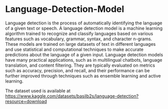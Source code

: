 # Language-Detection-Model

Language detection is the process of automatically identifying the language of a given text or speech. A language detection model is a machine learning algorithm trained to recognize and classify languages based on various features such as vocabulary, grammar, syntax, and character n-grams. These models are trained on large datasets of text in different languages and use statistical and computational techniques to make accurate predictions about the language of a given input. Language detection models have many practical applications, such as in multilingual chatbots, language translation, and content filtering. They are typically evaluated on metrics such as accuracy, precision, and recall, and their performance can be further improved through techniques such as ensemble learning and active learning.

The dataset used is available at https://www.kaggle.com/datasets/basilb2s/language-detection?resource=download

